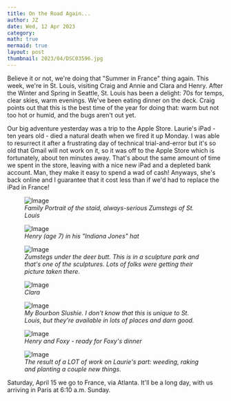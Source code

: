 ```yaml
---
title: On the Road Again...
author: JZ
date: Wed, 12 Apr 2023
category: 
math: true
mermaid: true
layout: post
thumbnail: 2023/04/DSC03596.jpg
---
```

Believe it or not, we're doing that "Summer in France" thing again. This week, we're in St. Louis, visiting Craig and Annie and Clara and Henry. After the Winter and Spring in Seattle, St. Louis has been a delight: 70s for temps, clear skies, warm evenings. We've been eating dinner on the deck. Craig points out that this is the best time of the year for doing that: warm but not too hot or humid, and the bugs aren't out yet. 

Our big adventure yesterday was a trip to the Apple Store. Laurie's iPad - ten years old - died a natural death when we fired it up Monday. I was able to resurrect it after a frustrating day of technical trial-and-error but it's so old that Gmail will not work on it, so it was off to the Apple Store which is fortunately, about ten minutes away. That's about the same amount of time we spent in the store, leaving with a nice new iPad and a depleted bank account. Man, they make it easy to spend a wad of cash! Anyways, she's back online and I guarantee that it cost less than if we'd had to replace the iPad in France!
<figure class = "landscape" >
	<img src="{{ "2023/04/DSC03596.jpg" | prepend: site.imageurl | prepend: site.baseurl | prepend: site.url }}" alt="Image" />
	<figcaption><em>Family Portrait of the staid, always-serious Zumstegs of St. Louis</em></figcaption>
</figure>
<figure class = "landscape" >
	<img src="{{ "2023/04/DSC03592.jpg" | prepend: site.imageurl | prepend: site.baseurl | prepend: site.url }}" alt="Image" />
	<figcaption><em>Henry (age 7) in his "Indiana Jones" hat</em></figcaption>
</figure>

<figure class = "landscape" >
	<img src="{{ "2023/04/DSC03599.jpg" | prepend: site.imageurl | prepend: site.baseurl | prepend: site.url }}" alt="Image" />
	<figcaption><em>Zumstegs under the deer butt. This is in a sculpture park and that's one of the sculptures. Lots of folks were getting their picture taken there.</em></figcaption>
</figure>
<figure class = "landscape" >
	<img src="{{ "2023/04/DSC03601.jpg" | prepend: site.imageurl | prepend: site.baseurl | prepend: site.url }}" alt="Image" />
	<figcaption><em>Clara</em></figcaption>
</figure><figure class = "portrait" >
	<img src="{{ "2023/04/DSC03602.jpg" | prepend: site.imageurl | prepend: site.baseurl | prepend: site.url }}" alt="Image" />
	<figcaption><em>My Bourbon Slushie. I don't know that this is unique to St. Louis, but they're available in lots of places and darn good.</em></figcaption>
</figure><figure class = "portrait" >
	<img src="{{ "2023/04/DSC03617.jpg" | prepend: site.imageurl | prepend: site.baseurl | prepend: site.url }}" alt="Image" />
	<figcaption><em>Henry and Foxy - ready for Foxy's dinner</em></figcaption>
</figure>

<figure class = "portrait" >
	<img src="{{ "2023/04/DSC03603.jpg" | prepend: site.imageurl | prepend: site.baseurl | prepend: site.url }}" alt="Image" />
	<figcaption><em>The result of a LOT of work on Laurie's part: weeding, raking and planting a couple new things.</em></figcaption>
</figure>
	
Saturday, April 15 we go to France, via Atlanta. It'll be a long day, with us arriving in Paris at 6:10 a.m. Sunday. 